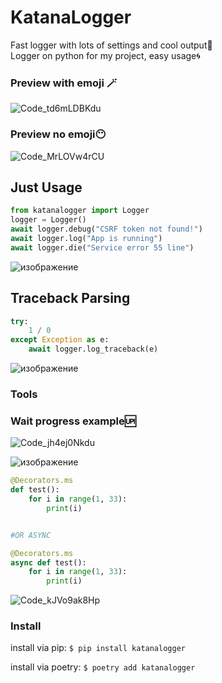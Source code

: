 # KatanaLogger
Fast logger with lots of settings and cool output🥷
<br/>
Logger on python for my project, easy usage🌀



### Preview with emoji 🪄
![Code_td6mLDBKdu](https://github.com/user-attachments/assets/fae3e5e2-e5c9-4280-8b05-c11fae864f04)

### Preview no emoji😶‍

![Code_MrLOVw4rCU](https://github.com/user-attachments/assets/4595b7c7-22dc-4fe8-9971-ad16fae2cc15)


## Just Usage
```python
from katanalogger import Logger
logger = Logger()
await logger.debug("CSRF token not found!")
await logger.log("App is running")
await logger.die("Service error 55 line")
```
![изображение](https://github.com/user-attachments/assets/8ad5f279-57c8-4814-b5cd-c77b8f693b49)


## Traceback Parsing
```python
try:
    1 / 0
except Exception as e:
    await logger.log_traceback(e)
```
![изображение](https://github.com/user-attachments/assets/b58b1f4b-20b2-4d0d-b50e-9561af401001)



### Tools

### Wait progress example🆙
![Code_jh4ej0Nkdu](https://github.com/user-attachments/assets/9948bca7-15eb-4a68-8e3c-3ef30fbbe368)

![изображение](https://github.com/user-attachments/assets/6bebc04b-41f1-4b92-8548-43784183d326)

```python
@Decorators.ms
def test():
    for i in range(1, 33):
        print(i)


#OR ASYNC

@Decorators.ms
async def test():
    for i in range(1, 33):
        print(i)
```


![Code_kJVo9ak8Hp](https://github.com/user-attachments/assets/d26c38a4-665f-44ca-ac66-1d4b32cd9233)


### Install
install via pip:
```$ pip install katanalogger```

install via poetry:
```$ poetry add katanalogger```


